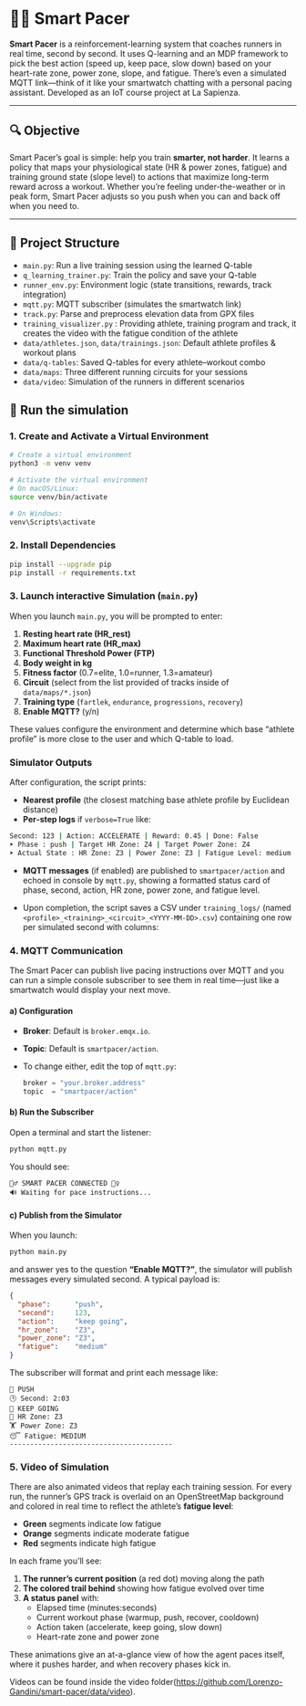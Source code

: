 
# 🏃‍♂️ Smart Pacer

**Smart Pacer** is a reinforcement-learning system that coaches runners in real time, second by second. It uses Q-learning and an MDP framework to pick the best action (speed up, keep pace, slow down) based on your heart-rate zone, power zone, slope, and fatigue.
There’s even a simulated MQTT link—think of it like your smartwatch chatting with a personal pacing assistant.
Developed as an IoT course project at La Sapienza.

---

## 🔍 Objective

Smart Pacer’s goal is simple: help you train **smarter, not harder**. It learns a policy that maps your physiological state (HR & power zones, fatigue) and training ground state (slope level) to actions that maximize long-term reward across a workout. Whether you’re feeling under-the-weather or in peak form, Smart Pacer adjusts so you push when you can and back off when you need to.

---

## 📁 Project Structure

- `main.py`: Run a live training session using the learned Q-table
- `q_learning_trainer.py`: Train the policy and save your Q-table
- `runner_env.py`: Environment logic (state transitions, rewards, track integration)
- `mqtt.py`: MQTT subscriber (simulates the smartwatch link)
- `track.py`: Parse and preprocess elevation data from GPX files
- `training_visualizer.py` : Providing athlete, training program and track, it creates the video with the fatigue condition of the athlete
- `data/athletes.json`, `data/trainings.json`: Default athlete profiles & workout plans
- `data/q-tables`: Saved Q-tables for every athlete–workout combo
- `data/maps`: Three different running circuits for your sessions
- `data/video`: Simulation of the runners in different scenarios

## 🚀 Run the simulation

### 1. Create and Activate a Virtual Environment

```bash
# Create a virtual environment
python3 -m venv venv

# Activate the virtual environment
# On macOS/Linux:
source venv/bin/activate

# On Windows:
venv\Scripts\activate
```

### 2. Install Dependencies

```bash
pip install --upgrade pip
pip install -r requirements.txt
```

### 3. Launch interactive Simulation (`main.py`)

When you launch `main.py`, you will be prompted to enter:

1. **Resting heart rate (HR_rest)**  
2. **Maximum heart rate (HR_max)**  
3. **Functional Threshold Power (FTP)**  
4. **Body weight in kg**  
5. **Fitness factor** (0.7=elite, 1.0=runner, 1.3=amateur)  
6. **Circuit** (select from the list provided of tracks inside of `data/maps/*.json`) 
7. **Training type** (`fartlek`, `endurance`, `progressions`, `recovery`)  
8. **Enable MQTT?** (y/n)

These values configure the environment and determine which base “athlete profile” is more close to the user and which Q-table to load.

### Simulator Outputs
After configuration, the script prints:

- **Nearest profile** (the closest matching base athlete profile by Euclidean distance)  
- **Per‐step logs** if `verbose=True` like:

```bash
Second: 123 | Action: ACCELERATE | Reward: 0.45 | Done: False
➤ Phase : push | Target HR Zone: Z4 | Target Power Zone: Z4
➤ Actual State : HR Zone: Z3 | Power Zone: Z3 | Fatigue Level: medium | Slope Level: uphill
```

- **MQTT messages** (if enabled) are published to `smartpacer/action` and echoed in console by `mqtt.py`, showing a formatted status card of phase, second, action, HR zone, power zone, and fatigue level.

- Upon completion, the script saves a CSV under `training_logs/` (named `<profile>_<training>_<circuit>_<YYYY-MM-DD>.csv`) containing one row per simulated second with columns:


### 4. MQTT Communication

The Smart Pacer can publish live pacing instructions over MQTT and you can run a simple console subscriber to see them in real time—just like a smartwatch would display your next move.

#### a) Configuration

- **Broker**: Default is `broker.emqx.io`.
- **Topic**: Default is `smartpacer/action`.
- To change either, edit the top of `mqtt.py`:

  ```python
  broker = "your.broker.address"
  topic  = "smartpacer/action"
  ```

#### b) Run the Subscriber

Open a terminal and start the listener:

```bash
python mqtt.py
```

You should see:

```
🏃‍♂️ SMART PACER CONNECTED 🏃‍♀️
🔊 Waiting for pace instructions...
```

#### c) Publish from the Simulator

When you launch:

```bash
python main.py
```

and answer yes to the question **“Enable MQTT?”**, the simulator will publish messages every simulated second. A typical payload is:

```json
{
  "phase":      "push",
  "second":     123,
  "action":     "keep going",
  "hr_zone":    "Z3",
  "power_zone": "Z3",
  "fatigue":    "medium"
}
```

The subscriber will format and print each message like:

```
💨 PUSH
🕒 Second: 2:03
🔄 KEEP GOING
💓 HR Zone: Z3
🏋️ Power Zone: Z3
😴 Fatigue: MEDIUM
----------------------------------------
```


### 5. Video of Simulation
There are also animated videos that replay each training session. For every run, the runner’s GPS track is overlaid on an OpenStreetMap background and colored in real time to reflect the athlete’s **fatigue level**:

- **Green** segments indicate low fatigue  
- **Orange** segments indicate moderate fatigue  
- **Red** segments indicate high fatigue  

In each frame you’ll see:
1. **The runner’s current position** (a red dot) moving along the path  
2. **The colored trail behind** showing how fatigue evolved over time  
3. **A status panel** with:
   - Elapsed time (minutes:seconds)  
   - Current workout phase (warmup, push, recover, cooldown)  
   - Action taken (accelerate, keep going, slow down)  
   - Heart-rate zone and power zone  

These animations give an at-a-glance view of how the agent paces itself, where it pushes harder, and when recovery phases kick in.  

Videos can be found inside the video folder(https://github.com/Lorenzo-Gandini/smart-pacer/data/video).

